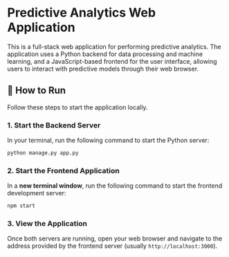 
# Predictive Analytics Web Application

This is a full-stack web application for performing predictive analytics. The application uses a Python backend for data processing and machine learning, and a JavaScript-based frontend for the user interface, allowing users to interact with predictive models through their web browser.

## 🚀 How to Run

Follow these steps to start the application locally.

### 1\. Start the Backend Server

In your terminal, run the following command to start the Python server:

```sh
python manage.py app.py
```

### 2\. Start the Frontend Application

In a **new terminal window**, run the following command to start the frontend development server:

```sh
npm start
```

### 3\. View the Application

Once both servers are running, open your web browser and navigate to the address provided by the frontend server (usually `http://localhost:3000`).
